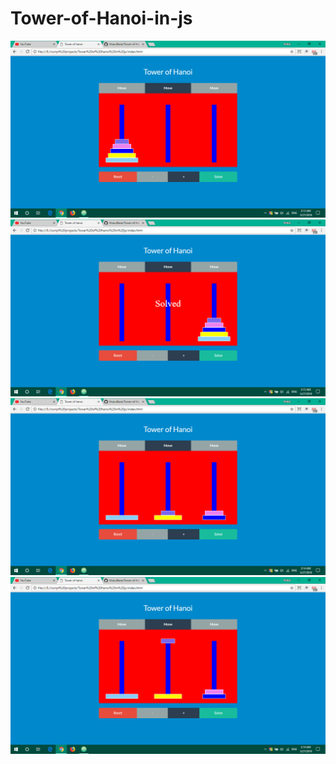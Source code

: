 # Tower-of-Hanoi-in-js

<img src="images/Screenshot(7).png">
<img src="images/Screenshot(8).png">
<img src="images/Screenshot(9).png">
<img src="images/Screenshot(11).png">

